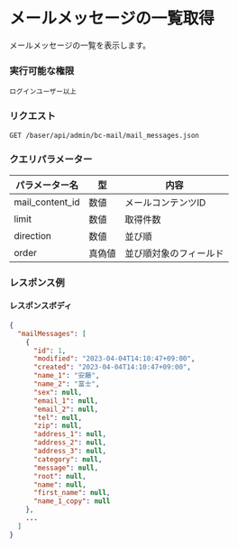 # メールメッセージの一覧取得

メールメッセージの一覧を表示します。

### 実行可能な権限
```
ログインユーザー以上
```

### リクエスト
```
GET /baser/api/admin/bc-mail/mail_messages.json
``` 

### クエリパラメーター

| パラメーター名           | 型 | 内容                                  |
|-------------------| --- |-------------------------------------|
| mail_content_id            | 数値 | メールコンテンツID |
| limit             | 数値 | 取得件数                                |
| direction              | 数値 | 並び順                                |
| order   | 真偽値 | 並び順対象のフィールド                                |


### レスポンス例
#### レスポンスボディ
```json
{
  "mailMessages": [
    {
      "id": 1,
      "modified": "2023-04-04T14:10:47+09:00",
      "created": "2023-04-04T14:10:47+09:00",
      "name_1": "安藤",
      "name_2": "富士",
      "sex": null,
      "email_1": null,
      "email_2": null,
      "tel": null,
      "zip": null,
      "address_1": null,
      "address_2": null,
      "address_3": null,
      "category": null,
      "message": null,
      "root": null,
      "name": null,
      "first_name": null,
      "name_1_copy": null
    },
    ...
  ]
}

```
